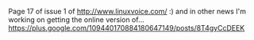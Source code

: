 Page 17 of issue 1 of http://www.linuxvoice.com/ :) and in other news I'm working on getting the online version of… https://plus.google.com/109440170884180647149/posts/8T4gyCcDEEK